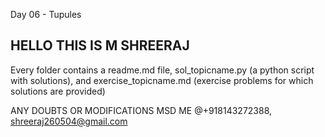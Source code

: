 Day 06 - Tupules

## HELLO THIS IS M SHREERAJ 

 Every folder contains a readme.md file, sol_topicname.py (a python script with solutions),
  and exercise_topicname.md (exercise problems for which solutions are provided)
  

ANY DOUBTS OR MODIFICATIONS MSD ME @+918143272388, shreeraj260504@gmail.com
